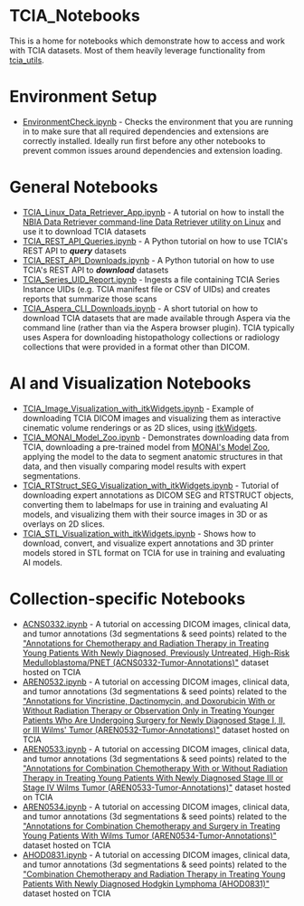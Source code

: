 # TCIA_Notebooks
This is a home for notebooks which demonstrate how to access and work with TCIA datasets. Most of them heavily leverage functionality from [tcia_utils](https://pypi.org/project/tcia-utils/).

# Environment Setup
* [EnvironmentCheck.ipynb](https://github.com/kirbyju/TCIA_Notebooks/blob/main/EnvironmentCheck.ipynb) - Checks the environment that you are running in to make sure that all required dependencies and extensions are correctly installed. Ideally run first before any other notebooks to prevent common issues around dependencies and extension loading.

# General Notebooks
*  [TCIA_Linux_Data_Retriever_App.ipynb](https://github.com/kirbyju/TCIA_Notebooks/blob/main/TCIA_Linux_Data_Retriever_App.ipynb) - A tutorial on how to install the [NBIA Data Retriever command-line Data Retriever utility on Linux](https://wiki.cancerimagingarchive.net/x/2QKPBQ) and use it to download TCIA datasets
*  [TCIA_REST_API_Queries.ipynb](https://github.com/kirbyju/TCIA_Notebooks/blob/main/TCIA_REST_API_Queries.ipynb) - A Python tutorial on how to use TCIA's REST API to ***query*** datasets
*  [TCIA_REST_API_Downloads.ipynb](https://github.com/kirbyju/TCIA_Notebooks/blob/main/TCIA_REST_API_Downloads.ipynb) - A Python tutorial on how to use TCIA's REST API to ***download*** datasets
*  [TCIA_Series_UID_Report.ipynb](https://github.com/kirbyju/TCIA_Notebooks/blob/main/TCIA_Series_UID_Report.ipynb) - Ingests a file containing TCIA Series Instance UIDs (e.g. TCIA manifest file or CSV of UIDs) and creates reports that summarize those scans
* [TCIA_Aspera_CLI_Downloads.ipynb](https://github.com/kirbyju/TCIA_Notebooks/blob/main/TCIA_Aspera_CLI_Downloads.ipynb) - A short tutorial on how to download TCIA datasets that are made available through Aspera via the command line (rather than via the Aspera browser plugin).  TCIA typically uses Aspera for downloading histopathology collections or radiology collections that were provided in a format other than DICOM.

# AI and Visualization Notebooks
* [TCIA_Image_Visualization_with_itkWidgets.ipynb](https://github.com/kirbyju/TCIA_Notebooks/blob/main/TCIA_Image_Visualization_with_itkWidgets.ipynb) - Example of downloading TCIA DICOM images and visualizing them as interactive cinematic volume renderings or as 2D slices, using [itkWidgets](https://github.com/InsightSoftwareConsortium/itkwidgets).
* [TCIA_MONAI_Model_Zoo.ipynb](https://github.com/kirbyju/TCIA_Notebooks/blob/main/TCIA_MONAI_Model_Zoo.ipynb) - Demonstrates downloading data from TCIA, downloading a pre-trained model from [MONAI's Model Zoo](https://monai.io/model-zoo.html), applying the model to the data to segment anatomic structures in that data, and then visually comparing model results with expert segmentations.
* [TCIA_RTStruct_SEG_Visualization_with_itkWidgets.ipynb](https://github.com/kirbyju/TCIA_Notebooks/blob/main/TCIA_RTStruct_SEG_Visualization_with_itkWidgets.ipynb) - Tutorial of downloading expert annotations as DICOM SEG and RTSTRUCT objects, converting them to labelmaps for use in training and evaluating AI models, and visualizing them with their source images in 3D or as overlays on 2D slices.
* [TCIA_STL_Visualization_with_itkWidgets.ipynb](https://github.com/kirbyju/TCIA_Notebooks/blob/main/TCIA_STL_Visualization_with_itkWidgets.ipynb) - Shows how to download, convert, and visualize expert annotations and 3D printer models stored in STL format on TCIA for use in training and evaluating AI models.

# Collection-specific Notebooks
*  [ACNS0332.ipynb](https://github.com/kirbyju/TCIA_Notebooks/blob/main/ACNS0332/ACNS0332.ipynb) - A tutorial on accessing DICOM images, clinical data, and tumor annotations (3d segmentations & seed points) related to the ["Annotations for Chemotherapy and Radiation Therapy in Treating Young Patients With Newly Diagnosed, Previously Untreated, High-Risk Medulloblastoma/PNET (ACNS0332-Tumor-Annotations)"](https://doi.org/10.7937/D8A8-6252) dataset hosted on TCIA
*  [AREN0532.ipynb](https://github.com/kirbyju/TCIA_Notebooks/blob/main/AREN0532/AREN0532.ipynb) - A tutorial on accessing DICOM images, clinical data, and tumor annotations (3d segmentations & seed points) related to the ["Annotations for Vincristine, Dactinomycin, and Doxorubicin With or Without Radiation Therapy or Observation Only in Treating Younger Patients Who Are Undergoing Surgery for Newly Diagnosed Stage I, II, or III Wilms' Tumor (AREN0532-Tumor-Annotations)"](https://doi.org/10.7937/KJA4-1Z76) dataset hosted on TCIA
*  [AREN0533.ipynb](https://github.com/kirbyju/TCIA_Notebooks/blob/main/AREN0533/AREN0533.ipynb) - A tutorial on accessing DICOM images, clinical data, and tumor annotations (3d segmentations & seed points) related to the ["Annotations for Combination Chemotherapy With or Without Radiation Therapy in Treating Young Patients With Newly Diagnosed Stage III or Stage IV Wilms Tumor (AREN0533-Tumor-Annotations)"](https://doi.org/10.7937/WFCC-DA41) dataset hosted on TCIA
*  [AREN0534.ipynb](https://github.com/kirbyju/TCIA_Notebooks/blob/main/AREN0534/AREN0534.ipynb) - A tutorial on accessing DICOM images, clinical data, and tumor annotations (3d segmentations & seed points) related to the ["Annotations for Combination Chemotherapy and Surgery in Treating Young Patients With Wilms Tumor (AREN0534-Tumor-Annotations)"](https://doi.org/10.7937/N930-BM78) dataset hosted on TCIA
*  [AHOD0831.ipynb](https://github.com/kirbyju/TCIA_Notebooks/blob/main/AHOD0831/AHOD0831.ipynb) - A tutorial on accessing DICOM images, clinical data, and tumor annotations (3d segmentations & seed points) related to the ["Combination Chemotherapy and Radiation Therapy in Treating Young Patients With Newly Diagnosed Hodgkin Lymphoma (AHOD0831)"](https://doi.org/10.7937/4QAD-4280) dataset hosted on TCIA

